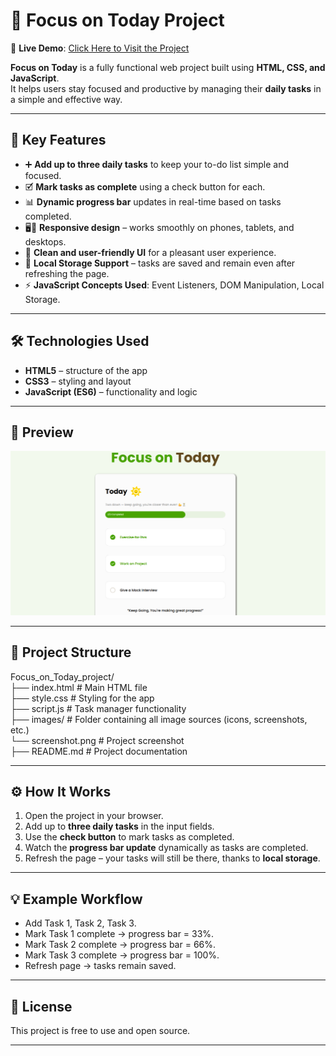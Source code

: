 # 🌟 Focus on Today Project  

🔗 **Live Demo**: [Click Here to Visit the Project](https://focusontodayproject.vercel.app/)  

**Focus on Today** is a fully functional web project built using **HTML, CSS, and JavaScript**.  
It helps users stay focused and productive by managing their **daily tasks** in a simple and effective way.  

---

## 📌 Key Features  

- ➕ **Add up to three daily tasks** to keep your to-do list simple and focused.  
- 🗹 **Mark tasks as complete** using a check button for each.  
- 📊 **Dynamic progress bar** updates in real-time based on tasks completed.  
- 🖥️📱 **Responsive design** – works smoothly on phones, tablets, and desktops.  
- 🎨 **Clean and user-friendly UI** for a pleasant user experience.  
- 💾 **Local Storage Support** – tasks are saved and remain even after refreshing the page.  
- ⚡ **JavaScript Concepts Used**: Event Listeners, DOM Manipulation, Local Storage.  

---

## 🛠️ Technologies Used  

- **HTML5** – structure of the app  
- **CSS3** – styling and layout  
- **JavaScript (ES6)** – functionality and logic  

---

## 📸 Preview  

[![Focus on Today Screenshot](images/screenshot.png)](https://focusontodayproject.vercel.app/)  

---

## 📂 Project Structure  


Focus_on_Today_project/ <br/>
├── index.html # Main HTML file <br/>
├── style.css # Styling for the app <br/>
├── script.js # Task manager functionality <br/>
├── images/ # Folder containing all image sources (icons, screenshots, etc.) <br/>
 └── screenshot.png # Project screenshot <br/>
├── README.md # Project documentation <br/>

---

## ⚙️ How It Works  

1. Open the project in your browser.  
2. Add up to **three daily tasks** in the input fields.  
3. Use the **check button** to mark tasks as completed.  
4. Watch the **progress bar update** dynamically as tasks are completed.  
5. Refresh the page – your tasks will still be there, thanks to **local storage**.  

---

## 💡 Example Workflow  

- Add Task 1, Task 2, Task 3.  
- Mark Task 1 complete → progress bar = 33%.  
- Mark Task 2 complete → progress bar = 66%.  
- Mark Task 3 complete → progress bar = 100%.  
- Refresh page → tasks remain saved.  

---

## 📜 License  

This project is free to use and open source.  

---
